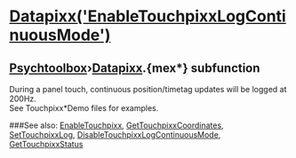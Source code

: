# [Datapixx('EnableTouchpixxLogContinuousMode')](Datapixx-EnableTouchpixxLogContinuousMode) 
## [Psychtoolbox](Pyschtoolbox)&#8250;[Datapixx](Datapixx).{mex*} subfunction


During a panel touch, continuous position/timetag updates will be logged at  
200Hz.  
See Touchpixx\*Demo files for examples.  
  


###See also:
[EnableTouchpixx](Datapixx-EnableTouchpixx), [GetTouchpixxCoordinates](Datapixx-GetTouchpixxCoordinates), [SetTouchpixxLog](Datapixx-SetTouchpixxLog), [DisableTouchpixxLogContinuousMode](Datapixx-DisableTouchpixxLogContinuousMode), [GetTouchpixxStatus](Datapixx-GetTouchpixxStatus)
